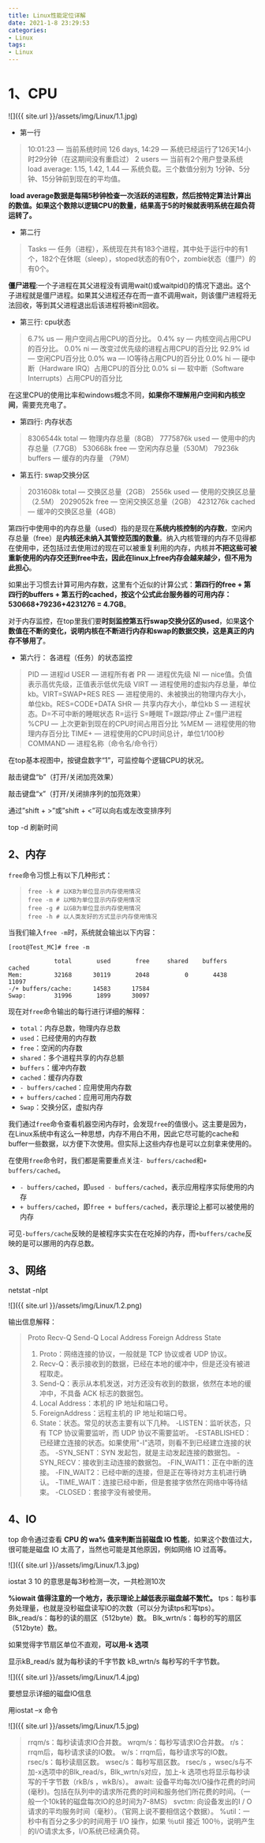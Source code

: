 ```yaml
---
title: Linux性能定位详解
date: 2021-1-8 23:29:53
categories:
- Linux
tags:
- Linux
---
```


# 1、CPU

![]({{ site.url }}/assets/img/Linux/1.1.jpg)


- 第一行

> 10:01:23 — 当前系统时间
> 126 days, 14:29 — 系统已经运行了126天14小时29分钟（在这期间没有重启过）
> 2 users — 当前有2个用户登录系统
> load average: 1.15, 1.42, 1.44 —  系统负载。三个数值分别为 1分钟、5分钟、15分钟前到现在的平均值。  

​    **load average数据是每隔5秒钟检查一次活跃的进程数，然后按特定算法计算出的数值。如果这个数除以逻辑CPU的数量，结果高于5的时候就表明系统在超负荷运转了。** 

- 第二行

> Tasks — 任务（进程），系统现在共有183个进程，其中处于运行中的有1个，182个在休眠（sleep），stoped状态的有0个，zombie状态（僵尸）的有0个。 

   **僵尸进程**:一个子进程在其父进程没有调用wait()或waitpid()的情况下退出。这个子进程就是僵尸进程。如果其父进程还存在而一直不调用wait，则该僵尸进程将无法回收，等到其父进程退出后该进程将被init回收。

- 第三行: cpu状态 

> 6.7% us — 用户空间占用CPU的百分比。
> 0.4% sy — 内核空间占用CPU的百分比。
> 0.0% ni — 改变过优先级的进程占用CPU的百分比
> 92.9% id — 空闲CPU百分比
> 0.0% wa — IO等待占用CPU的百分比
> 0.0% hi — 硬中断（Hardware IRQ）占用CPU的百分比
> 0.0% si — 软中断（Software Interrupts）占用CPU的百分比 

   在这里CPU的使用比率和windows概念不同，**如果你不理解用户空间和内核空间**，需要充充电了。 

- 第四行: 内存状态 

> 8306544k total — 物理内存总量（8GB）
> 7775876k used — 使用中的内存总量（7.7GB）
> 530668k free — 空闲内存总量（530M）
> 79236k buffers — 缓存的内存量 （79M） 

- 第五行: swap交换分区 

> 2031608k total — 交换区总量（2GB）
> 2556k used — 使用的交换区总量（2.5M）
> 2029052k free — 空闲交换区总量（2GB）
> 4231276k cached — 缓冲的交换区总量（4GB） 

​     第四行中使用中的内存总量（used）指的是现在**系统内核控制的内存数**，空闲内存总量（free）是**内核还未纳入其管控范围的数量**。纳入内核管理的内存不见得都在使用中，还包括过去使用过的现在可以被重复利用的内存，内核并**不把这些可被重新使用的内存交还到free中去，因此在linux上free内存会越来越少，但不用为此担心**。

  如果出于习惯去计算可用内存数，这里有个近似的计算公式：**第四行的free + 第四行的buffers + 第五行的cached，按这个公式此台服务器的可用内存：530668+79236+4231276 = 4.7GB**。

 对于内存监控，在top里我们要**时刻监控第五行swap交换分区的used**，如果**这个数值在不断的变化，说明内核在不断进行内存和swap的数据交换，这是真正的内存不够用了**。

- 第六行： 各进程（任务）的状态监控 

> PID — 进程id
> USER — 进程所有者
> PR — 进程优先级
> NI — nice值。负值表示高优先级，正值表示低优先级
> VIRT — 进程使用的虚拟内存总量，单位kb。VIRT=SWAP+RES
> RES — 进程使用的、未被换出的物理内存大小，单位kb。RES=CODE+DATA
> SHR — 共享内存大小，单位kb
> S — 进程状态。D=不可中断的睡眠状态 R=运行 S=睡眠 T=跟踪/停止 Z=僵尸进程
> %CPU — 上次更新到现在的CPU时间占用百分比
> %MEM — 进程使用的物理内存百分比
> TIME+ — 进程使用的CPU时间总计，单位1/100秒
> COMMAND — 进程名称（命令名/命令行） 

 在top基本视图中，按键盘数字“1”，可监控每个逻辑CPU的状况。

 敲击键盘“b”（打开/关闭加亮效果） 

 敲击键盘“x”（打开/关闭排序列的加亮效果） 

 通过”shift + >”或”shift + <”可以向右或左改变排序列 

 top -d 刷新时间



## 2、内存

 `free`命令习惯上有以下几种形式： 

> ```shell
> free -k # 以KB为单位显示内存使用情况
> free -m # 以MB为单位显示内存使用情况
> free -g # 以GB为单位显示内存使用情况
> free -h # 以人类友好的方式显示内存使用情况
> ```

 当我们输入`free -m`时，系统就会输出以下内容： 

```shell
[root@Test_MC]# free -m

             total       used       free     shared    buffers     cached
Mem:         32168      30119       2048          0       4438      11097
-/+ buffers/cache:      14583      17584
Swap:        31996       1899      30097
```

现在对`free`命令输出的每行进行详细的解释：

- `total`：内存总数，物理内存总数
- `used`：已经使用的内存数
- `free`：空闲的内存数
- `shared`：多个进程共享的内存总额
- `buffers`：缓冲内存数
- `cached`：缓存内存数
- `- buffers/cached`：应用使用内存数
- `+ buffers/cached`：应用可用内存数
- `Swap`：交换分区，虚拟内存

我们通过`free`命令查看机器空闲内存时，会发现`free`的值很小。这主要是因为，在Linux系统中有这么一种思想，内存不用白不用，因此它尽可能的cache和buffer一些数据，以方便下次使用。但实际上这些内存也是可以立刻拿来使用的。

在使用`free`命令时，我们都是需要重点关注`- buffers/cached`和`+ buffers/cached`。

- `- buffers/cached`，即`used - buffers/cached`，表示应用程序实际使用的内存
- `+ buffers/cached`，即`free + buffers/cached`，表示理论上都可以被使用的内存

可见`-buffers/cache`反映的是被程序实实在在吃掉的内存，而`+buffers/cache`反映的是可以挪用的内存总数。

## 3、网络

 netstat -nlpt 

![]({{ site.url }}/assets/img/Linux/1.2.png)


输出信息解释：

> Proto Recv-Q Send-Q Local Address Foreign Address State
>
> 1. Proto：网络连接的协议，一般就是 TCP 协议或者 UDP 协议。
> 2. Recv-Q：表示接收到的数据，已经在本地的缓冲中，但是还没有被进程取走。
> 3. Send-Q：表示从本机发送，对方还没有收到的数据，依然在本地的缓冲中，不具备 ACK 标志的数据包。
> 4. Local Address：本机的 IP 地址和端口号。
> 5. ForeignAddress：远程主机的 IP 地址和端口号。
> 6. State：状态。常见的状态主要有以下几种。
>    -LISTEN：监听状态，只有 TCP 协议需要监听，而 UDP 协议不需要监听。
>    -ESTABLISHED：已经建立连接的状态。如果使用"-I"选项，则看不到已经建立连接的状态。
>    -SYN_SENT：SYN 发起包，就是主动发起连接的数据包。
>    -SYN_RECV：接收到主动连接的数据包。
>    -FIN_WAIT1：正在中断的连接。
>    -FIN_WAIT2：已经中断的连接，但是正在等待对方主机进行确认。
>    -TIME_WAIT：连接已经中断，但是套接字依然在网络中等待结束。
>    -CLOSED：套接字没有被使用。

## 4、IO

   top 命令通过查看 **CPU 的 wa% 值来判断当前磁盘 IO 性能**，如果这个数值过大，很可能是磁盘 IO 太高了，当然也可能是其他原因，例如网络 IO 过高等。

![]({{ site.url }}/assets/img/Linux/1.3.jpg)


iostat 3 10 的意思是每3秒检测一次，一共检测10次

**%iowait 值得注意的一个地方，表示理论上越低表示磁盘越不繁忙。**
tps：每秒事务处理量，也就是没秒磁盘读写IO的次数（可以分为读tps和写tps）。
Blk_read/s：每秒的读的扇区（512byte）数。
Blk_wrtn/s：每秒的写的扇区（512byte）数。

 如果觉得字节扇区单位不直观，**可以用-k 选项** 

显示kB_read/s 就为每秒读的千字节数  kB_wrtn/s 每秒写的千字节数。

 ![]({{ site.url }}/assets/img/Linux/1.4.jpg)


要想显示详细的磁盘IO信息

用iostat –x 命令

![]({{ site.url }}/assets/img/Linux/1.5.jpg)


> rrqm/s：每秒读请求IO合并数。
> wrqm/s：每秒写请求IO合并数。
> r/s：rrqm后，每秒请求读的IO数。
> w/s：rrqm后，每秒请求写的IO数。
> rsec/s：每秒读扇区数。
> wsec/s：每秒写扇区数。
> rsec/s ，wsec/s与不加-x选项中的Blk_read/s，Blk_wrtn/s对应，加上-k 选项也将显示每秒读写的千字节数（rkB/s ，wkB/s）。
> await: 设备平均每次I/O操作花费的时间 (毫秒)。包括在队列中的请求所花费的时间和服务他们所花费的时间。（一般一个10k转的磁盘每次IO的总时间为7-8MS）
> svctm: 向设备发出的I / O请求的平均服务时间（毫秒）。（官网上说不要相信这个数据）。
> %util：一秒中有百分之多少的时间用于 I/O 操作，如果 ％util 接近 100％，说明产生的I/O请求太多，I/O系统已经满负荷。 

